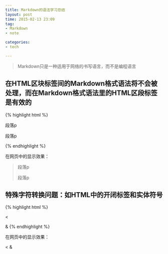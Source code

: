 ```yaml
---
title: Markdown的语法学习总结
layout: post
time: 2015-02-13 23:09
tag:
- Markdown
- note

categories:
- tech

---
```


> Markdown只是一种适用于网络的书写语言，而不是编程语言

## 在HTML区块标签间的Markdown格式语法将不会被处理，而在Markdown格式语法里的HTML区段标签是有效的

{% highlight html %}
<div>
	<p>段落p</p>
	<p>段落p</p>
</div>
{% endhighlight %}

在网页中的显示效果：

> <div>
> 	<p>段落p</p>
> 	<p>段落p</p>
> </div>

## 特殊字符转换问题：如HTML中的开闭标签和实体符号

{% highlight html %}
<!-- 尖括号 -->
<
<!-- 与 -->
&
{% endhighlight %}

在网页中的显示效果：

<
&



